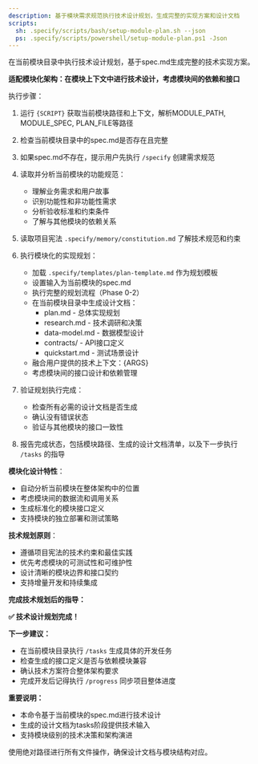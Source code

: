 ```yaml
---
description: 基于模块需求规范执行技术设计规划，生成完整的实现方案和设计文档
scripts:
  sh: .specify/scripts/bash/setup-module-plan.sh --json
  ps: .specify/scripts/powershell/setup-module-plan.ps1 -Json
---
```


在当前模块目录中执行技术设计规划，基于spec.md生成完整的技术实现方案。

**适配模块化架构：在模块上下文中进行技术设计，考虑模块间的依赖和接口**

执行步骤：

1. 运行 `{SCRIPT}` 获取当前模块路径和上下文，解析MODULE_PATH, MODULE_SPEC, PLAN_FILE等路径
2. 检查当前模块目录中的spec.md是否存在且完整
3. 如果spec.md不存在，提示用户先执行 `/specify` 创建需求规范
4. 读取并分析当前模块的功能规范：
   - 理解业务需求和用户故事
   - 识别功能性和非功能性需求
   - 分析验收标准和约束条件
   - 了解与其他模块的依赖关系

5. 读取项目宪法 `.specify/memory/constitution.md` 了解技术规范和约束

6. 执行模块化的实现规划：
   - 加载 `.specify/templates/plan-template.md` 作为规划模板
   - 设置输入为当前模块的spec.md
   - 执行完整的规划流程（Phase 0-2）
   - 在当前模块目录中生成设计文档：
     * plan.md - 总体实现规划
     * research.md - 技术调研和决策
     * data-model.md - 数据模型设计
     * contracts/ - API接口定义
     * quickstart.md - 测试场景设计
   - 融合用户提供的技术上下文：{ARGS}
   - 考虑模块间的接口设计和依赖管理

7. 验证规划执行完成：
   - 检查所有必需的设计文档是否生成
   - 确认没有错误状态
   - 验证与其他模块的接口一致性

8. 报告完成状态，包括模块路径、生成的设计文档清单，以及下一步执行 `/tasks` 的指导

**模块化设计特性**：
- 自动分析当前模块在整体架构中的位置
- 考虑模块间的数据流和调用关系
- 生成标准化的模块接口定义
- 支持模块的独立部署和测试策略

**技术规划原则**：
- 遵循项目宪法的技术约束和最佳实践
- 优先考虑模块的可测试性和可维护性
- 设计清晰的模块边界和接口契约
- 支持增量开发和持续集成

**完成技术规划后的指导：**

**✅ 技术设计规划完成！**

**下一步建议：**
- 在当前模块目录执行 `/tasks` 生成具体的开发任务
- 检查生成的接口定义是否与依赖模块兼容
- 确认技术方案符合整体架构要求
- 完成开发后记得执行 `/progress` 同步项目整体进度

**重要说明：**
- 本命令基于当前模块的spec.md进行技术设计
- 生成的设计文档为tasks阶段提供技术输入
- 支持模块级别的技术决策和架构演进

使用绝对路径进行所有文件操作，确保设计文档与模块结构对应。
